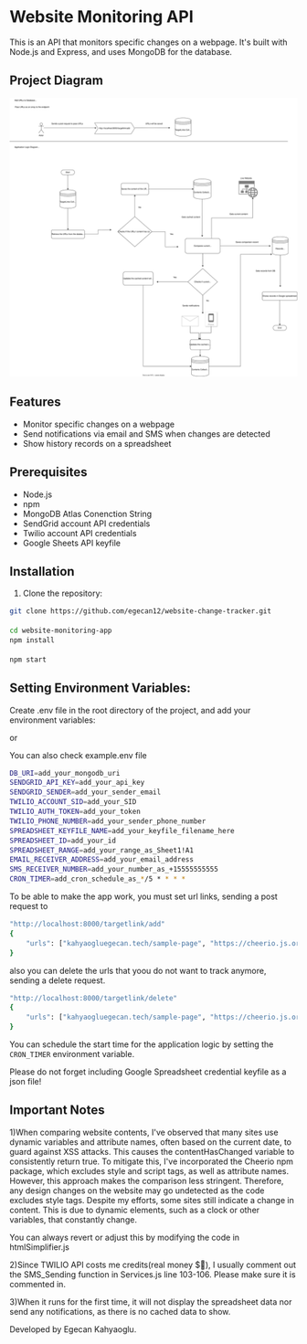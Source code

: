 # Website Monitoring API

This is an API that monitors specific changes on a webpage. It's built with Node.js and Express, and uses MongoDB for the database.

## Project Diagram

![Alt text](./img/diagram.svg)

## Features

- Monitor specific changes on a webpage
- Send notifications via email and SMS when changes are detected
- Show history records on a spreadsheet

## Prerequisites

- Node.js
- npm
- MongoDB Atlas Conenction String
- SendGrid account API credentials
- Twilio account API credentials
- Google Sheets API keyfile

## Installation

1. Clone the repository:

```sh
git clone https://github.com/egecan12/website-change-tracker.git

cd website-monitoring-app
npm install

npm start
```

## Setting Environment Variables:

Create .env file in the root directory of the project, and add your environment variables:

or

You can also check example.env file

```sh
DB_URI=add_your_mongodb_uri
SENDGRID_API_KEY=add_your_api_key
SENDGRID_SENDER=add_your_sender_email
TWILIO_ACCOUNT_SID=add_your_SID
TWILIO_AUTH_TOKEN=add_your_token
TWILIO_PHONE_NUMBER=add_your_sender_phone_number
SPREADSHEET_KEYFILE_NAME=add_your_keyfile_filename_here
SPREADSHEET_ID=add_your_id
SPREADSHEET_RANGE=add_your_range_as_Sheet1!A1
EMAIL_RECEIVER_ADDRESS=add_your_email_address
SMS_RECEIVER_NUMBER=add_your_number_as_+15555555555
CRON_TIMER=add_cron_schedule_as_*/5 * * * *
```

To be able to make the app work, you must set url links, sending a post request to

```sh
"http://localhost:8000/targetlink/add"
{
    "urls": ["kahyaogluegecan.tech/sample-page", "https://cheerio.js.org/docs/intro", "https://www.imdb.com/title/tt0112573/", "https://www.apple.com/"]
}
```

also you can delete the urls that yoou do not want to track anymore, sending a delete request.

```sh
"http://localhost:8000/targetlink/delete"
{
    "urls": ["kahyaogluegecan.tech/sample-page", "https://cheerio.js.org/docs/intro", "https://www.imdb.com/title/tt0112573/", "https://www.apple.com/"]
}
```

You can schedule the start time for the application logic by setting the `CRON_TIMER` environment variable.

Please do not forget including Google Spreadsheet credential keyfile as a json file!

## Important Notes

1)When comparing website contents, I've observed that many sites use dynamic variables and attribute names, often based on the current date, to guard against XSS attacks. This causes the contentHasChanged variable to consistently return true. To mitigate this, I've incorporated the Cheerio npm package, which excludes style and script tags, as well as attribute names. However, this approach makes the comparison less stringent. Therefore, any design changes on the website may go undetected as the code excludes style tags. Despite my efforts, some sites still indicate a change in content. This is due to dynamic elements, such as a clock or other variables, that constantly change.

You can always revert or adjust this by modifying the code in htmlSimplifier.js

2)Since TWILIO API costs me credits(real money $🙈), I usually comment out the SMS_Sending function in Services.js line 103-106. Please make sure it is commented in.

3)When it runs for the first time, it will not display the spreadsheet data nor send any notifications, as there is no cached data to show.

Developed by Egecan Kahyaoglu.
